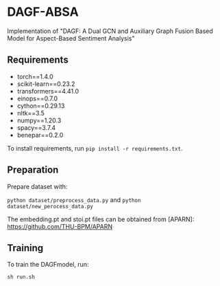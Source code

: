 # DAGF-ABSA
Implementation of "DAGF: A Dual GCN and Auxiliary Graph Fusion Based Model for Aspect-Based Sentiment Analysis"



## Requirements

- torch==1.4.0
- scikit-learn==0.23.2
- transformers==4.41.0
- einops==0.7.0
- cython==0.29.13
- nltk==3.5
- numpy==1.20.3
- spacy==3.7.4
- benepar==0.2.0

To install requirements, run `pip install -r requirements.txt`.

## Preparation

Prepare dataset with:

`python dataset/preprocess_data.py` and `python dataset/new_perocess_data.py`

The embedding.pt and stoi.pt files can be obtained from [APARN]: https://github.com/THU-BPM/APARN




## Training

To train the DAGFmodel, run:

`sh run.sh`
